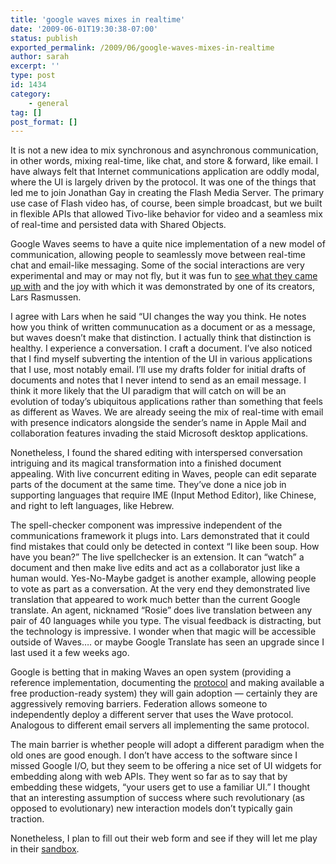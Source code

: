 ```yaml
---
title: 'google waves mixes in realtime'
date: '2009-06-01T19:30:38-07:00'
status: publish
exported_permalink: /2009/06/google-waves-mixes-in-realtime
author: sarah
excerpt: ''
type: post
id: 1434
category:
    - general
tag: []
post_format: []
---
```

It is not a new idea to mix synchronous and asynchronous communication, in other words, mixing real-time, like chat, and store &amp; forward, like email. I have always felt that Internet communications application are oddly modal, where the UI is largely driven by the protocol. It was one of the things that led me to join Jonathan Gay in creating the Flash Media Server. The primary use case of Flash video has, of course, been simple broadcast, but we built in flexible APIs that allowed Tivo-like behavior for video and a seamless mix of real-time and persisted data with Shared Objects.

Google Waves seems to have a quite nice implementation of a new model of communication, allowing people to seamlessly move between real-time chat and email-like messaging. Some of the social interactions are very experimental and may or may not fly, but it was fun to [see what they came up with](http://wave.google.com/) and the joy with which it was demonstrated by one of its creators, Lars Rasmussen.

I agree with Lars when he said “UI changes the way you think. He notes how you think of written communucation as a document or as a message, but waves doesn’t make that distinction. I actually think that distinction is healthy. I experience a conversation. I craft a document. I’ve also noticed that I find myself subverting the intention of the UI in various applications that I use, most notably email. I’ll use my drafts folder for initial drafts of documents and notes that I never intend to send as an email message. I think it more likely that the UI paradigm that will catch on will be an evolution of today’s ubiquitous applications rather than something that feels as different as Waves. We are already seeing the mix of real-time with email with presence indicators alongside the sender’s name in Apple Mail and collaboration features invading the staid Microsoft desktop applications.

Nonetheless, I found the shared editing with interspersed conversation intriguing and its magical transformation into a finished document appealing. With live concurrent editing in Waves, people can edit separate parts of the document at the same time. They’ve done a nice job in supporting languages that require IME (Input Method Editor), like Chinese, and right to left languages, like Hebrew.

The spell-checker component was impressive independent of the communications framework it plugs into. Lars demonstrated that it could find mistakes that could only be detected in context “I like been soup. How have you bean?” The live spellchecker is an extension. It can “watch” a document and then make live edits and act as a collaborator just like a human would. Yes-No-Maybe gadget is another example, allowing people to vote as part as a conversation. At the very end they demonstrated live translation that appeared to work much better than the current Google translate. An agent, nicknamed “Rosie” does live translation between any pair of 40 languages while you type. The visual feedback is distracting, but the technology is impressive. I wonder when that magic will be accessible outside of Waves…. or maybe Google Translate has seen an upgrade since I last used it a few weeks ago.

Google is betting that in making Waves an open system (providing a reference implementation, documenting the [protocol](http://www.waveprotocol.org/) and making available a free production-ready system) they will gain adoption — certainly they are aggressively removing barriers. Federation allows someone to independently deploy a different server that uses the Wave protocol. Analogous to different email servers all implementing the same protocol.

The main barrier is whether people will adopt a different paradigm when the old ones are good enough. I don’t have access to the software since I missed Google I/O, but they seem to be offering a nice set of UI widgets for embedding along with web APIs. They went so far as to say that by embedding these widgets, “your users get to use a familiar UI.” I thought that an interesting assumption of success where such revolutionary (as opposed to evolutionary) new interaction models don’t typically gain traction.

Nonetheless, I plan to fill out their web form and see if they will let me play in their [sandbox](https://services.google.com/fb/forms/wavesignupfordev/).